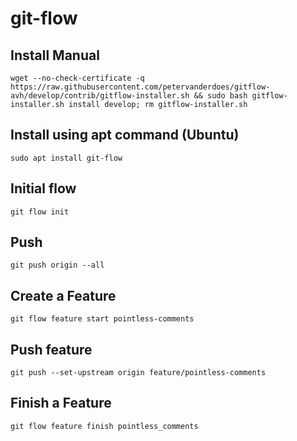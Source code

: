 # git-flow
## Install Manual
```console
wget --no-check-certificate -q https://raw.githubusercontent.com/petervanderdoes/gitflow-avh/develop/contrib/gitflow-installer.sh && sudo bash gitflow-installer.sh install develop; rm gitflow-installer.sh
```

## Install using apt command (Ubuntu)
```console
sudo apt install git-flow
```

## Initial flow
```console
git flow init
```

## Push
```console
git push origin --all
```

## Create a Feature
```console
git flow feature start pointless-comments
```

## Push feature
```console
git push --set-upstream origin feature/pointless-comments
```

## Finish a Feature
```console
git flow feature finish pointless_comments
```
